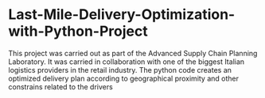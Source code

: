 # Last-Mile-Delivery-Optimization-with-Python-Project
This project was carried out as part of the Advanced Supply Chain Planning Laboratory. It was carried in collaboration with one of the biggest Italian logistics providers in the retail industry. The python code creates an optimized delivery plan according to geographical proximity and other constrains related to the drivers 
